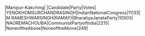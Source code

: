  
|Manipur-Kakching|
|Candidate|Party|Votes|
|YENGKHOMSURCHANDRASINGH|IndianNationalCongress|11133|
|M.RAMESHWARSINGH(RAMAY)|BharatiyaJanataParty|10503|
|NAOREMACHOUBA|CommunistPartyofIndia|2215|
|NoneoftheAbove|NoneoftheAbove|249|
